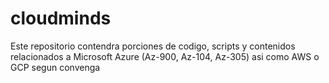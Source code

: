 # cloudminds
Este repositorio contendra porciones de codigo, scripts y contenidos relacionados a Microsoft Azure (Az-900, Az-104, Az-305) asi como AWS o GCP segun convenga
